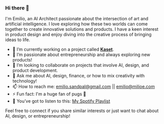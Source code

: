 ### Hi there 👋

I'm Emilio, an AI Architect passionate about the intersection of art and artificial intelligence. I love exploring how these two worlds can come together to create innovative solutions and products. I have a keen interest in product design and enjoy diving into the creative process of bringing ideas to life.

- 🔭 I’m currently working on a project called [**Kaset**](https://kaset.app).
- 🌱 I’m passionate about entrepreneurship and always exploring new products!
- 👯 I’m looking to collaborate on projects that involve AI, design, and product development.
- 💬 Ask me about AI, design, finance, or how to mix creativity with technology!
- 📫 How to reach me: [emilio.sandpal@gmail.com](mailto:emilio.sandpal@gmail.com) || [emilio@milioe.com](mailto:emilio@milioe.com)
- ⚡ Fun fact: I'm a huge fan of pugs 🐾
- 🎵 You’ve got to listen to this: [My Spotify Playlist](https://open.spotify.com/playlist/0MPkDlOvFicWBYPJz24B2M?si=274fc96669b24afe)

Feel free to connect if you share similar interests or just want to chat about AI, design, or entrepreneurship!

